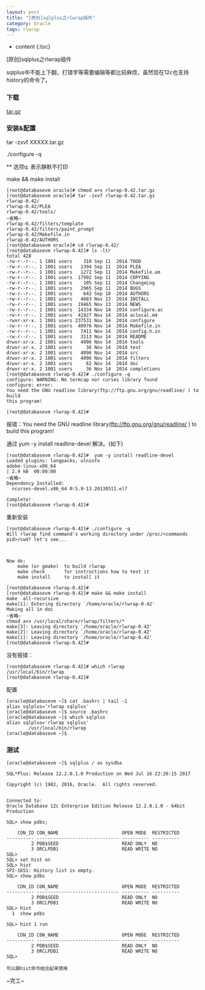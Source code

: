 ```yaml
---
layout: post
title: "[原创]sqlplus之rlwrap插件"
category: Oracle
tags: rlwrap
---
```


* content
{:toc}



[原创]sqlplus之rlwrap插件

sqlplus中不能上下翻，打错字等需要编辑等都比较麻烦，虽然现在12c也支持history的命令了。







### 下载

[tar.gz](https://fossies.org/linux/privat/rlwrap-0.42.tar.gz)

### 安装&配置

tar -zxvf XXXXX.tar.gz

./configure -q 

** 选项q: 表示静默不打印

make && make install


	[root@databasevm oracle]# chmod a+x rlwrap-0.42.tar.gz 
	[root@databasevm oracle]# tar -zxvf rlwrap-0.42.tar.gz 
	rlwrap-0.42/
	rlwrap-0.42/PLEA
	rlwrap-0.42/tools/
	~省略~
	rlwrap-0.42/filters/template
	rlwrap-0.42/filters/paint_prompt
	rlwrap-0.42/Makefile.in
	rlwrap-0.42/AUTHORS
	[root@databasevm oracle]# cd rlwrap-0.42/                                                                         
	[root@databasevm rlwrap-0.42]# ls -ltr
	total 428
	-rw-r--r--. 1 1001 users    310 Sep 11  2014 TODO
	-rw-r--r--. 1 1001 users   1394 Sep 11  2014 PLEA
	-rw-r--r--. 1 1001 users   1272 Sep 11  2014 Makefile.am
	-rw-r--r--. 1 1001 users  17992 Sep 11  2014 COPYING
	-rw-r--r--. 1 1001 users    105 Sep 11  2014 ChangeLog
	-rw-r--r--. 1 1001 users   2965 Sep 11  2014 BUGS
	-rw-r--r--. 1 1001 users    642 Sep 18  2014 AUTHORS
	-rw-r--r--. 1 1001 users   4083 Nov 13  2014 INSTALL
	-rw-r--r--. 1 1001 users  19465 Nov 13  2014 NEWS
	-rw-r--r--. 1 1001 users  14334 Nov 14  2014 configure.ac
	-rw-r--r--. 1 1001 users  41927 Nov 14  2014 aclocal.m4
	-rwxr-xr-x. 1 1001 users 237531 Nov 14  2014 configure
	-rw-r--r--. 1 1001 users  40976 Nov 14  2014 Makefile.in
	-rw-r--r--. 1 1001 users   7411 Nov 14  2014 config.h.in
	-rw-r--r--. 1 1001 users   3113 Nov 14  2014 README
	drwxr-xr-x. 2 1001 users   4096 Nov 14  2014 tools
	drwxr-xr-x. 2 1001 users     36 Nov 14  2014 test
	drwxr-xr-x. 2 1001 users   4096 Nov 14  2014 src
	drwxr-xr-x. 2 1001 users   4096 Nov 14  2014 filters
	drwxr-xr-x. 2 1001 users     62 Nov 14  2014 doc
	drwxr-xr-x. 2 1001 users     36 Nov 14  2014 completions
	[root@databasevm rlwrap-0.42]# ./configure -q
	configure: WARNING: No termcap nor curses library found
	configure: error: 
	You need the GNU readline library(ftp://ftp.gnu.org/gnu/readline/ ) to build
	this program!

	[root@databasevm rlwrap-0.42]# 


报错：You need the GNU readline library(ftp://ftp.gnu.org/gnu/readline/ ) to build 	this program!

通过 yum -y install readline-devel 解决。(如下)

	[root@databasevm rlwrap-0.42]#  yum -y install readline-devel
	Loaded plugins: langpacks, ulninfo
	adobe-linux-x86_64                                                                         | 2.9 kB  00:00:00     
	~省略~
	Dependency Installed:
	  ncurses-devel.x86_64 0:5.9-13.20130511.el7                                                                      

	Complete!
	[root@databasevm rlwrap-0.42]#

重新安装

	[root@databasevm rlwrap-0.42]# ./configure -q
	Will rlwrap find command's working directory under /proc/<commands pid>/cwd? let's see...



	Now do:
		make (or gmake)  to build rlwrap
		make check       for instructions how to test it
		make install     to install it

	[root@databasevm rlwrap-0.42]#
	[root@databasevm rlwrap-0.42]# make && make install                                                               
	make  all-recursive
	make[1]: Entering directory `/home/oracle/rlwrap-0.42'
	Making all in doc
	~省略~
	chmod a+x /usr/local/share/rlwrap/filters/* 
	make[3]: Leaving directory `/home/oracle/rlwrap-0.42'
	make[2]: Leaving directory `/home/oracle/rlwrap-0.42'
	make[1]: Leaving directory `/home/oracle/rlwrap-0.42'
	[root@databasevm rlwrap-0.42]#
	
没有报错：

	[root@databasevm rlwrap-0.42]# which rlwrap
	/usr/local/bin/rlwrap
	[root@databasevm rlwrap-0.42]#

配置
	
	[oracle@databasevm ~]$ cat .bashrc | tail -1                                                                      
	alias sqlplus='rlwrap sqlplus'
	[oracle@databasevm ~]$ source .bashrc                                                                             
	[oracle@databasevm ~]$ which sqlplus
	alias sqlplus='rlwrap sqlplus'
			/usr/local/bin/rlwrap
	[oracle@databasevm ~]$ 

### 测试

	[oracle@databasevm ~]$ sqlplus / as sysdba

	SQL*Plus: Release 12.2.0.1.0 Production on Wed Jul 16 22:26:15 2017

	Copyright (c) 1982, 2016, Oracle.  All rights reserved.

																													  
	Connected to:
	Oracle Database 12c Enterprise Edition Release 12.2.0.1.0 - 64bit Production

	SQL> show pdbs;                                                                                                   

		CON_ID CON_NAME                       OPEN MODE  RESTRICTED
	---------- ------------------------------ ---------- ----------
			 2 PDB$SEED                       READ ONLY  NO
			 3 ORCLPDB1                       READ WRITE NO
	SQL>   
	SQL> set hist on                                                                                                  
	SQL> hist                                                                                                         
	SP2-1651: History list is empty.
	SQL> show pdbs                                                                                                    

		CON_ID CON_NAME                       OPEN MODE  RESTRICTED
	---------- ------------------------------ ---------- ----------
			 2 PDB$SEED                       READ ONLY  NO
			 3 ORCLPDB1                       READ WRITE NO
	SQL> hist                                                                                                         
	  1  show pdbs

	SQL> hist 1 run                                                                                                   

		CON_ID CON_NAME                       OPEN MODE  RESTRICTED
	---------- ------------------------------ ---------- ----------
			 2 PDB$SEED                       READ ONLY  NO
			 3 ORCLPDB1                       READ WRITE NO
	SQL>                                                  

	可以跟hist命令结合起来使用

~完工~	

